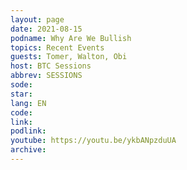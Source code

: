 ```yaml
---
layout: page
date: 2021-08-15
podname: Why Are We Bullish
topics: Recent Events
guests: Tomer, Walton, Obi
host: BTC Sessions
abbrev: SESSIONS
sode: 
star: 
lang: EN
code: 
link: 
podlink: 
youtube: https://youtu.be/ykbANpzduUA
archive: 
---
```

